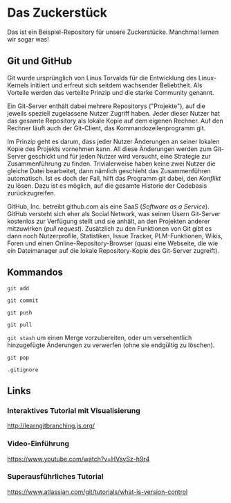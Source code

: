 # Das Zuckerstück

Das ist ein Beispiel-Repository für unsere Zuckerstücke. Manchmal lernen wir sogar was!

## Git und GitHub

Git wurde ursprünglich von Linus Torvalds für die Entwicklung des Linux-Kernels initiiert und erfreut sich seitdem wachsender Beliebtheit. Als Vorteile werden das verteilte Prinzip und die starke Community genannt.

Ein Git-Server enthält dabei mehrere Repositorys ("Projekte"), auf die jeweils speziell zugelassene Nutzer Zugriff haben. Jeder dieser Nutzer hat das gesamte Repository als lokale Kopie auf dem eigenen Rechner. Auf den Rechner läuft auch der Git-Client, das Kommandozeilenprogramm git.

Im Prinzip geht es darum, dass jeder Nutzer Änderungen an seiner lokalen Kopie des Projekts vornehmen kann. All diese Änderungen werden zum Git-Server geschickt und für jeden Nutzer wird versucht, eine Strategie zur Zusammenführung zu finden. Trivialerweise haben keine zwei Nutzer die gleiche Datei bearbeitet, dann nämlich geschieht das Zusammenführen automatisch. Ist es doch der Fall, hilft das Programm git dabei, den *Konflikt* zu lösen. Dazu ist es möglich, auf die gesamte Historie der Codebasis zurückzugreifen.

GitHub, Inc. betreibt github.com als eine SaaS (*Software as a Service*). GitHub versteht sich eher als Social Network, was seinen Usern Git-Server kostenlos zur Verfügung stellt und sie anhält, an den Projekten anderer mitzuwirken (*pull request*). Zusätzlich zu den Funktionen von Git gibt es dann noch Nutzerprofile, Statistiken, Issue Tracker, PLM-Funktionen, Wikis, Foren und einen Online-Repository-Browser (quasi eine Webseite, die wie ein Dateimanager auf die lokale Repository-Kopie des Git-Server zugreift). 

## Kommandos

`git add`

`git commit`

`git push`

`git pull`

`git stash` um einen Merge vorzubereiten, oder um versehentlich hinzugefügte Änderungen zu verwerfen (ohne sie endgültig zu löschen).

`git pop`

`.gitignore`

## Links

### Interaktives Tutorial mit Visualisierung
http://learngitbranching.js.org/

### Video-Einführung
https://www.youtube.com/watch?v=HVsySz-h9r4

### Superausführliches Tutorial
https://www.atlassian.com/git/tutorials/what-is-version-control
